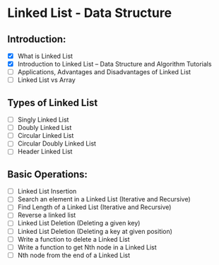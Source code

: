 # Linked List - Data Structure

## Introduction:
- [x] What is Linked List
- [x] Introduction to Linked List – Data Structure and Algorithm Tutorials
- [ ] Applications, Advantages and Disadvantages of Linked List
- [ ] Linked List vs Array
## Types of Linked List
- [ ] Singly Linked List
- [ ] Doubly Linked List
- [ ] Circular Linked List
- [ ] Circular Doubly Linked List
- [ ] Header Linked List
## Basic Operations:
- [ ] Linked List Insertion
- [ ] Search an element in a Linked List (Iterative and Recursive)
- [ ] Find Length of a Linked List (Iterative and Recursive)
- [ ] Reverse a linked list
- [ ] Linked List Deletion (Deleting a given key)
- [ ] Linked List Deletion (Deleting a key at given position)
- [ ] Write a function to delete a Linked List
- [ ] Write a function to get Nth node in a Linked List
- [ ] Nth node from the end of a Linked List
